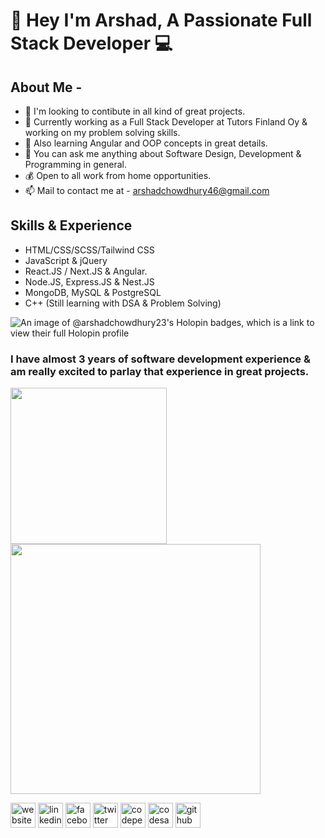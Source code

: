 # [&#x200B;](#)👋 Hey I'm Arshad, A Passionate Full Stack Developer 💻


## [&#x200B;](#)About Me - 

- 👯 I'm looking to contibute in all kind of great projects.
- 🔭 Currently working as a Full Stack Developer at Tutors Finland Oy & working on my problem solving skills.
- 🌱 Also learning Angular and OOP concepts in great details.
- 💬 You can ask me anything about Software Design, Development & Programming in general.
- 💰 Open to all work from home opportunities. 
- 📫 Mail to contact me at - arshadchowdhury46@gmail.com

## [&#x200B;](#)Skills & Experience
- HTML/CSS/SCSS/Tailwind CSS
- JavaScript & jQuery
- React.JS / Next.JS & Angular.
- Node.JS, Express.JS & Nest.JS
- MongoDB, MySQL & PostgreSQL
- C++ (Still learning with DSA & Problem Solving)

![An image of @arshadchowdhury23's Holopin badges, which is a link to view their full Holopin profile](https://holopin.me/arshadchowdhury23)


### [&#x200B;](#)I have almost 3 years of software development experience & am really excited to parlay that experience in great projects.

<a href="https://github.com/ArshadChowdhury/github-readme-stats">
  <img height=250 align="center" src="https://github-readme-stats.vercel.app/api?username=ArshadChowdhury&show_icons=true&theme=synthwave&include_all_commits=true&line_height=30&text_bold=true&rank_icon=github" />
</a>

<a href="https://github.com/ArshadChowdhury/convoychat">
  <img height=400 align="center" src="https://github-readme-stats.vercel.app/api/top-langs?username=ArshadChowdhury&langs_count=6&layout=donut" />
</a>






[<img src='https://cdn.jsdelivr.net/npm/simple-icons@3.0.1/icons/icloud.svg' alt='website' height='40'>](https://arshadchowdhury.vercel.app/)  [<img src='https://cdn.jsdelivr.net/npm/simple-icons@3.0.1/icons/linkedin.svg' alt='linkedin' height='40'>](https://www.linkedin.com/in/mohammed-arshad-67920b213/) [<img src='https://cdn.jsdelivr.net/npm/simple-icons@3.0.1/icons/facebook.svg' alt='facebook' height='40'>](https://www.facebook.com/arshad.chowdhury23/)  [<img src='https://cdn.jsdelivr.net/npm/simple-icons@3.0.1/icons/twitter.svg' alt='twitter' height='40'>](https://twitter.com/@Arshaaaaaaaaaad)  [<img src='https://cdn.jsdelivr.net/npm/simple-icons@3.0.1/icons/codepen.svg' alt='codepen' height='40'>](https://codepen.io/Serial_killer_00)  [<img src='https://cdn.jsdelivr.net/npm/simple-icons@3.0.1/icons/codesandbox.svg' alt='codesandbox' height='40'>](https://codesandbox.io/u/ArshadChowdhury)  [<img src='https://cdn.jsdelivr.net/npm/simple-icons@3.0.1/icons/github.svg' alt='github' height='40'>](https://github.com/arshad-repliq)
